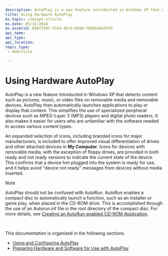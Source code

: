 ```yaml
---
description: AutoPlay is a new feature introducted in Windows XP that detects content such as pictures, music, or video files on removable media and removable devices.
title: Using Hardware AutoPlay
ms.topic: concept-article
ms.date: 05/31/2018
ms.assetid: 64bf29df-5fb4-45cd-b0a8-f669548a59f0
api_name: 
api_type: 
api_location: 
topic_type: 
 - kbArticle

---
```


# Using Hardware AutoPlay

AutoPlay is a new feature introducted in Windows XP that detects content such as pictures, music, or video files on removable media and removable devices. AutoPlay then automatically launches applications to play or display that content. This simplifies the use of specialized peripheral devices such as MPEG-Layer 3 (MP3) players and digital photo readers. It also makes it easier for users who are unfamiliar with the software needed to access various content types.

An expanded selection of icons, including branded icons for major manufacturers, is included to offer improved visual differentiation of drives and other attached devices in **My Computer**. Icons for devices with removable media, with the exception of floppy drives, are provided in both ready and not ready versions to indicate the current state of the device. This confirms that a device hot-plugged into the system is ready for use, and it helps avoid "device not ready" messages from devices without media inserted.

> [!Note]  
> AutoPlay should not be confused with AutoRun. AutoRun enables a compact disc to automatically launch a function, such as an installer or game play, when placed in the CD-ROM drive. This is accomplished through the use of an Autorun.inf file in the root directory of the compact disc. For more details, see [Creating an AutoRun-enabled CD-ROM Application](autoplay.md).

 

This documentation is organized in the following sections.

-   [Using and Configuring AutoPlay](autoplay2k-using.md)
-   [Preparing Hardware and Software for Use with AutoPlay](autoplay2k-using.md)

 

 



